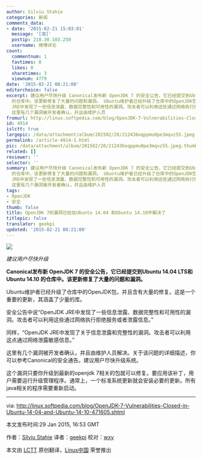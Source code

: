 ```yaml
---
author: Silviu Stahie
categories: 新闻
comments_data:
- date: '2015-02-21 15:03:01'
  message: '[泪]'
  postip: 218.30.103.250
  username: 微博评论
count:
  commentnum: 1
  favtimes: 0
  likes: 0
  sharetimes: 3
  viewnum: 4779
date: '2015-02-21 08:21:00'
editorchoice: false
excerpt: 建议用户尽快升级 Canonical发布新 OpenJDK 7 的安全公告，它已经提交到Ubuntu 14.04 LTS和Ubuntu 14.10
  的仓库中。该更新修复了大量的问题和漏洞。 Ubuntu维护者已经升级了仓库中的OpenJDK包，并且含有大量的修复。这是一个重要的更新，其涵盖了少量的库。 安全公告中说OpenJDK
  JRE中发现了一些信息泄露、数据完整性和可用性的漏洞。攻击者可以利用这些通过网络执行拒绝服务或者泄露信息。 同样，OpenJDK JRE中发现了关于信息泄露和完整性的漏洞。攻击者可以利用这点通过网络泄露敏感信息。
  这里有几个漏洞被开发者确认，并且由维护人员
fromurl: http://linux.softpedia.com/blog/OpenJDK-7-Vulnerabilities-Closed-in-Ubuntu-14-04-and-Ubuntu-14-10-471605.shtml
id: 4914
islctt: true
largepic: /data/attachment/album/201502/20/212436oqppmu0pe3mqvz55.jpeg
permalink: /article-4914-1.html
pic: /data/attachment/album/201502/20/212436oqppmu0pe3mqvz55.jpeg.thumb.jpg
related: []
reviewer: ''
selector: ''
summary: 建议用户尽快升级 Canonical发布新 OpenJDK 7 的安全公告，它已经提交到Ubuntu 14.04 LTS和Ubuntu 14.10
  的仓库中。该更新修复了大量的问题和漏洞。 Ubuntu维护者已经升级了仓库中的OpenJDK包，并且含有大量的修复。这是一个重要的更新，其涵盖了少量的库。 安全公告中说OpenJDK
  JRE中发现了一些信息泄露、数据完整性和可用性的漏洞。攻击者可以利用这些通过网络执行拒绝服务或者泄露信息。 同样，OpenJDK JRE中发现了关于信息泄露和完整性的漏洞。攻击者可以利用这点通过网络泄露敏感信息。
  这里有几个漏洞被开发者确认，并且由维护人员
tags:
- OpenJDK
- 安全
thumb: false
title: OpenJDK 7的漏洞已经在Ubuntu 14.04 和Ubuntu 14.10中解决了
titlepic: false
translator: geekpi
updated: '2015-02-21 08:21:00'
---
```


![](/data/attachment/album/201502/20/212436oqppmu0pe3mqvz55.jpeg)


*建议用户尽快升级*


**Canonical发布新 OpenJDK 7 的安全公告，它已经提交到Ubuntu 14.04 LTS和Ubuntu 14.10 的仓库中。该更新修复了大量的问题和漏洞。**


Ubuntu维护者已经升级了仓库中的OpenJDK包，并且含有大量的修复。这是一个重要的更新，其涵盖了少量的库。


安全公告中说“OpenJDK JRE中发现了一些信息泄露、数据完整性和可用性的漏洞。攻击者可以利用这些通过网络执行拒绝服务或者泄露信息。”


同样，“OpenJDK JRE中发现了关于信息泄露和完整性的漏洞。攻击者可以利用这点通过网络泄露敏感信息。”


这里有几个漏洞被开发者确认，并且由维护人员解决。关于该问题的详细描述，你可以参考Canonical的安全通告。建议用户尽快升级系统。


这个漏洞只要你升级到最新的openjdk 7相关的包就可以修复。要应用该补丁，用户需要运行升级管理程序。通常上，一个标准系统更新就会安装必要的更新。所有java相关的程序需要重新启动。




---


via: <http://linux.softpedia.com/blog/OpenJDK-7-Vulnerabilities-Closed-in-Ubuntu-14-04-and-Ubuntu-14-10-471605.shtml>


本文发布时间:29 Jan 2015, 16:53 GMT


作者：[Silviu Stahie](http://news.softpedia.com/editors/browse/silviu-stahie) 译者：[geekpi](https://github.com/geekpi) 校对：[wxy](https://github.com/wxy)


本文由 [LCTT](https://github.com/LCTT/TranslateProject) 原创翻译，[Linux中国](http://linux.cn/) 荣誉推出